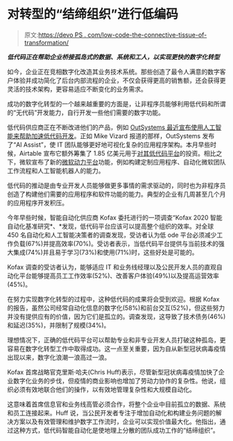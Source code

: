 # 对转型的“结缔组织”进行低编码

> 原文:[https://devo PS . com/low-code-the-connective-tissue-of-transformation/](https://devops.com/low-code-the-connective-tissue-of-transformation/)

***低代码正在帮助企业桥接孤岛式的数据、系统和工人，以实现更快的数字化转型***

如今，企业正在竞相数字化改造其业务技术系统。那些创造了最令人满意的数字客户体验并成功简化了后台内部流程的企业，不仅会获得更高的销售额，还会获得更灵活的技术架构，更容易适应不断变化的业务需求。

成功的数字化转型的一个越来越重要的方面是，让非程序员能够利用低代码和所谓的“无代码”开发能力，自行开发一些他们需要的数字功能。

低代码供应商正在不断改进他们的产品，例如 [OutSystems 最近宣布使用人工智能来帮助加速低代码开发](https://devops.com/outsystems-employs-more-ai-to-accelerate-low-code-development/)。正如 Mike Vizard 报道的那样，OutSystems 发布了“AI Assist”，使 IT 团队能够更好地可视化复杂的应用程序架构。本月早些时候，Airtable 宣布它额外筹集了 1.85 亿美元用于[对其低代码平台](https://venturebeat.com/2020/09/14/airtable-raises-185-million-to-grow-its-low-code-app-platform/)的投资。相比之下，微软宣布了新的[微软动力平台](https://cloudblogs.microsoft.com/dynamics365/bdm/2020/09/22/announcing-microsoft-power-platform-and-dynamics-365-updates-at-microsoft-ignite/)功能，例如构建定制应用程序、自动化微软团队工作流程和人工智能机器人的能力。

低代码的推动是由专业开发人员能够做更多事情的需求驱动的，同时也为非程序员创造了构建他们需要的应用程序和软件功能的能力。典型的企业有几周甚至几个月的应用程序开发积压。

今年早些时候，智能自动化供应商 Kofax 委托进行的一项调查“Kofax 2020 智能自动化基准研究*、*发现，低代码平台应该可以提高整个组织的效率。对全球 450 名自动化和人工智能决策者的调查发现，受访者认为低 ode 平台必须减少工作负载(67%)并提高效率(70%)。受访者表示，当低代码平台提供与当前技术的强大集成(74%)并且易于学习(73%)和使用(71%)时，这些好处是可能的。

Kofax 调查的受访者认为，能够适应 IT 和业务线经理以及公民开发人员的直观自动化平台能够提高员工工作效率(52%)、改善客户体验(49%)以及提高运营效率(45%)。

在努力实现数字化转型的过程中，这种低代码的成果将会受到欢迎。根据 Kofax 的报告，虽然公司经常自动化信息的数字化(58%)和前台交互(52%)，但这些努力并没有提供应有的价值，因为它们是孤立的。调查发现，这导致了技术债务(46%)和延迟(35%)，并限制了规模(34%)。

理想情况下，正确的低代码平台可以帮助专业和非专业开发人员打破这种孤岛，更容易在数字化转型工作中取得成功。这一点至关重要，因为自从新型冠状病毒疫情出现以来，数字化浪潮一浪高过一浪。

Kofax 首席战略官克里斯·哈夫(Chris Huff)表示，尽管新型冠状病毒疫情加快了企业数字化业务的步伐，但疫情的商业影响也增加了劳动力协作的复杂性。他说，组织必须有效地联合他们的操作，以有效地管理复杂性和大规模自动化。

这意味着首席信息官和业务线高管必须合作，将整个企业中目前孤立的数据、系统和员工连接起来。Huff 说，当公民开发者专注于增加自动化和构建业务问题的解决方案以及有效管理和维护数字工作流时，企业可以实现价值最大化。他指出，通过这种方式，低代码智能自动化是使地理上分散的团队成功工作的“结缔组织”。